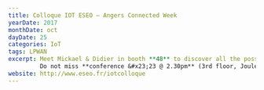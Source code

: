 ```yaml
---
title: Colloque IOT ESEO – Angers Connected Week
yearDate: 2017
monthDate: oct
dayDate: 25
categories: IoT
tags: LPWAN
excerpt: Meet Mickael & Didier in booth **48** to discover all the possibilities of connected objects.<br />  
         Do not miss **conference &#x23;23 @ 2.30pm** (3rd floor, Joule meeting room) for our **demo**!
website: http://www.eseo.fr/iotcolloque
---
```

